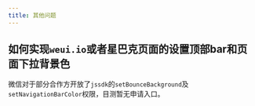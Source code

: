 ```yaml
---
title: 其他问题
---
```


## 如何实现`weui.io`或者星巴克页面的设置顶部bar和页面下拉背景色

微信对于部分合作方开放了`jssdk`的`setBounceBackground`及`setNavigationBarColor`权限，目测暂无申请入口。